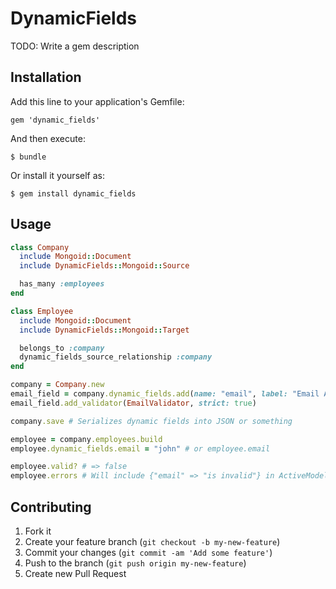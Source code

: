 # DynamicFields

TODO: Write a gem description

## Installation

Add this line to your application's Gemfile:

    gem 'dynamic_fields'

And then execute:

    $ bundle

Or install it yourself as:

    $ gem install dynamic_fields

## Usage

```ruby
class Company
  include Mongoid::Document
  include DynamicFields::Mongoid::Source

  has_many :employees
end

class Employee
  include Mongoid::Document
  include DynamicFields::Mongoid::Target

  belongs_to :company
  dynamic_fields_source_relationship :company
end

company = Company.new
email_field = company.dynamic_fields.add(name: "email", label: "Email Address", required: true, unique: true)
email_field.add_validator(EmailValidator, strict: true)

company.save # Serializes dynamic fields into JSON or something

employee = company.employees.build
employee.dynamic_fields.email = "john" # or employee.email

employee.valid? # => false
employee.errors # Will include {"email" => "is invalid"} in ActiveModel::Errors
```

## Contributing

1. Fork it
2. Create your feature branch (`git checkout -b my-new-feature`)
3. Commit your changes (`git commit -am 'Add some feature'`)
4. Push to the branch (`git push origin my-new-feature`)
5. Create new Pull Request
